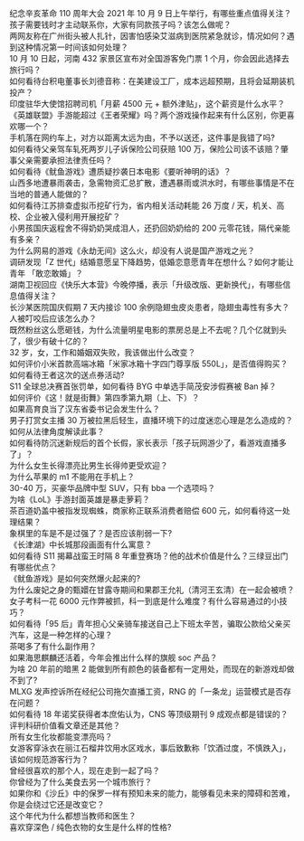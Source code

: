 纪念辛亥革命 110 周年大会 2021 年 10 月 9 日上午举行，有哪些重点值得关注？  
孩子需要钱时才主动联系你，大家有同款孩子吗？该怎么做呢？  
两网友称在广州街头被人扎针，因害怕感染艾滋病到医院紧急就诊，情况如何？遇到这种情况第一时间该如何处理？  
10 月 10 日起，河南 432 家景区宣布对全国游客免门票 1 个月，你会因此选择去旅行吗？  
如何看待台积电董事长刘德音称：在美建设工厂，成本远超预期，且将会延期装机投产？  
印度驻华大使馆招聘司机「月薪 4500 元 + 额外津贴」，这个薪资是什么水平？  
《英雄联盟》手游能超过《王者荣耀》吗？两个游戏操作起来有什么区别，你更喜欢哪一个？  
手机落在网约车上，对方以距离太远为由，不予以送还，这件事是我错了吗?  
如何看待父亲驾车轧死两岁儿子诉保险公司获赔 100 万，保险公司该不该赔？肇事父亲需要承担法律责任吗？  
如何看待《鱿鱼游戏》遭质疑抄袭日本电影《要听神明的话》？  
山西多地遭暴雨袭击，急需物资汇总扩散，遭遇暴雨或洪水时，有哪些事情是不在当地的普通人能做的？  
如何看待江苏排查虚拟币挖矿行为，省内相关活动耗能 26 万度 / 天，机关、高校、企业被入侵利用开展挖矿？  
小男孩国庆返程舍不得奶奶哭成泪人，还扔回奶奶给的 200 元零花钱，隔代亲能有多亲？  
为什么网易的游戏《永劫无间》这么火，却没有人说是国产游戏之光？  
调研发现「Z 世代」结婚意愿呈下降趋势，低婚恋意愿青年在想什么？如何才能让青年 「敢恋敢婚」？  
湖南卫视回应《快乐大本营》今晚停播，表示「升级改版、更新换代」，有哪些信息值得关注？  
长沙某医院国庆假期 7 天内接诊 100 余例隐翅虫皮炎患者，隐翅虫毒性有多大？人被叮咬后应该怎么办？  
既然粉丝这么愿砸钱，为什么流量明星电影的票房总是上不去呢？几个亿就到头了，很少有破十亿的？  
32 岁，女，工作和婚姻双失败，我该做出什么改变？  
如何评价小米首款高端冰箱「米家冰箱十字四门尊享版 550L」，是否值得购买？  
如何看待王者这次的送点券活动?  
S11 全球总决赛首张罚单，如何看待 BYG 中单选手简茂安涉假赛被 Ban 掉？  
如何评价《这！就是街舞》第四季第九期（上、下）？  
如果高育良当了汉东省委书记会发生什么？  
男子打赏女主播 30 万被拉黑后轻生，直播环境下的过度迷恋心理是怎么造成的？如何从法律角度解读此事？  
如何看待防沉迷新规后的首个长假，家长表示「孩子玩网游少了，看游戏直播多了」？  
为什么女生长得漂亮比男生长得帅更受欢迎？  
为什么苹果的 m1 不能用在手机上？  
30-40 万，买豪华品牌中型 SUV，只有 bba 一个选项吗？  
为啥《LoL》手游封面英雄是暴走萝莉？  
茶百道奶盖中被指发现蜘蛛，商家称正联系消费者赔偿 600 元，如何看待这一处理结果？  
象棋里的车是不是过强了？是否应该削弱一下?  
《长津湖》中长城那段画面有什么寓意？  
如何看待 S11 揭幕战蛮王时隔 8 年重登赛场？他的战术价值是什么？三绿豆出门有哪些优点？  
《鱿鱼游戏》是如何突然爆火起来的?  
为什么废妃之身的甄嬛在甘露寺期间和果郡王允礼（清河王玄清）在一起会被喷？  
女子考科一花 6000 元作弊被抓，科一到底是什么难度？有什么容易通过的小技巧？  
如何看待「95 后」青年担心父亲骑车接送自己上下班太辛苦，骗取公款给父亲买汽车，这是一种怎样的心理？  
茶喝多了有什么副作用？  
如果海思麒麟还活着，今年会推出什么样的旗舰 soc 产品？  
为啥 20 年前的暗黑 2 能做到所有颜色的装备都有一定用处，而现在的新游戏却做不到了?  
MLXG 发声控诉所在经纪公司拖欠直播工资，RNG 的「一条龙」运营模式是否存在问题？  
如何看待 18 年诺奖获得者本庶佑认为，CNS 等顶级期刊 9 成观点都是错误的？评判科研价值看文章还是其他？  
所有女生化妆都能变漂亮吗？  
女游客穿泳衣在丽江石榴井饮用水区戏水，事后致歉称「饮酒过度，不慎跌入」，该如何规范游客行为？  
曾经很喜欢的那个人，现在走到一起了吗？  
你曾经为了什么美食去另一个城市旅行？  
如果你和《沙丘》中的保罗一样有预知未来的能力，能够看见未来的障碍和苦难，你是会绕过它还是改变它？  
这个年代为什么都想当教师和医生？  
喜欢穿深色 / 纯色衣物的女生是什么样的性格?  
